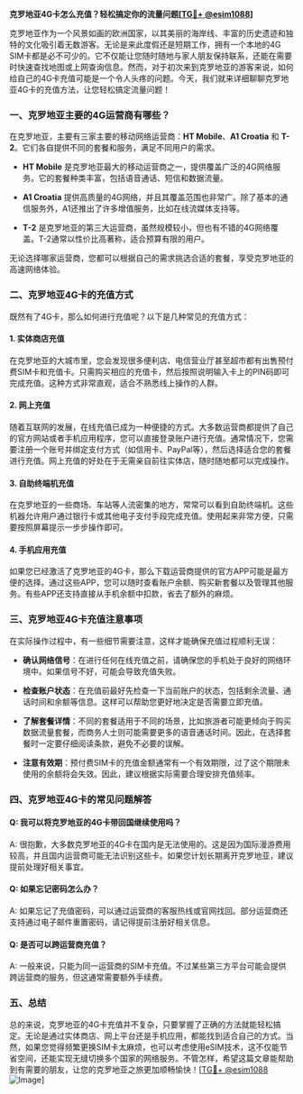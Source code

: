 **克罗地亚4G卡怎么充值？轻松搞定你的流量问题[[TG💪+ @esim1088](https://t.me/s/esim1088)]**

克罗地亚作为一个风景如画的欧洲国家，以其美丽的海岸线、丰富的历史遗迹和独特的文化吸引着无数游客。无论是来此度假还是短期工作，拥有一个本地的4G SIM卡都是必不可少的。它不仅能让您随时随地与家人朋友保持联系，还能在需要时快速查找地图或上网查询信息。然而，对于初次来到克罗地亚的游客来说，如何给自己的4G卡充值可能是一个令人头疼的问题。今天，我们就来详细聊聊克罗地亚4G卡的充值方法，让您轻松搞定流量问题！

### 一、克罗地亚主要的4G运营商有哪些？

在克罗地亚，主要有三家主要的移动网络运营商：**HT Mobile**、**A1 Croatia** 和 **T-2**。它们各自提供不同的套餐和服务，满足不同用户的需求。

- **HT Mobile** 是克罗地亚最大的移动运营商之一，提供覆盖广泛的4G网络服务。它的套餐种类丰富，包括语音通话、短信和数据流量。
  
- **A1 Croatia** 提供高质量的4G网络，并且其覆盖范围也非常广。除了基本的通信服务外，A1还推出了许多增值服务，比如在线流媒体支持等。

- **T-2** 是克罗地亚的第三大运营商，虽然规模较小，但也有不错的4G网络覆盖。T-2通常以性价比高著称，适合预算有限的用户。

无论选择哪家运营商，您都可以根据自己的需求挑选合适的套餐，享受克罗地亚的高速网络体验。

### 二、克罗地亚4G卡的充值方式

既然有了4G卡，那么如何进行充值呢？以下是几种常见的充值方式：

#### 1. 实体商店充值

在克罗地亚的大城市里，您会发现很多便利店、电信营业厅甚至超市都有出售预付费SIM卡和充值卡。只需购买相应的充值卡，然后按照说明输入卡上的PIN码即可完成充值。这种方式非常直观，适合不熟悉线上操作的人群。

#### 2. 网上充值

随着互联网的发展，在线充值已成为一种便捷的方式。大多数运营商都提供了自己的官方网站或者手机应用程序，您可以直接登录账户进行充值。通常情况下，您需要注册一个账号并绑定支付方式（如信用卡、PayPal等），然后选择适合您的套餐进行充值。网上充值的好处在于无需亲自前往实体店，随时随地都可以完成操作。

#### 3. 自助终端机充值

在克罗地亚的一些商场、车站等人流密集的地方，常常可以看到自助终端机。这些机器允许用户通过银行卡或其他电子支付手段完成充值。使用起来非常方便，只需要按照屏幕提示一步步操作即可。

#### 4. 手机应用充值

如果您已经激活了克罗地亚的4G卡，那么下载运营商提供的官方APP可能是最方便的选择。通过这些APP，您可以随时查看账户余额、购买新套餐以及管理其他服务。有些APP还支持直接从手机余额中扣款，省去了额外的麻烦。

### 三、克罗地亚4G卡充值注意事项

在实际操作过程中，有一些细节需要注意，这样才能确保充值过程顺利无误：

- **确认网络信号**：在进行任何在线充值之前，请确保您的手机处于良好的网络环境中。如果信号不好，可能会导致充值失败。

- **检查账户状态**：在充值前最好先检查一下当前账户的状态，包括剩余流量、通话时间和余额等信息。这样可以帮助您更好地决定是否需要立即充值。

- **了解套餐详情**：不同的套餐适用于不同的场景，比如旅游者可能更倾向于购买数据流量套餐，而商务人士则可能需要更多的语音通话时间。因此，在选择套餐时一定要仔细阅读条款，避免不必要的误解。

- **注意有效期**：预付费SIM卡的充值金额通常有一个有效期限，过了这个期限未使用的余额将会失效。因此，建议根据实际需要合理安排充值频率。

### 四、克罗地亚4G卡的常见问题解答

#### Q: 我可以将克罗地亚的4G卡带回国继续使用吗？
A: 很抱歉，大多数克罗地亚的4G卡在国内是无法使用的。这是因为国际漫游费用较高，并且国内运营商可能无法识别这些卡。如果您计划长期离开克罗地亚，建议提前处理好相关事宜。

#### Q: 如果忘记密码怎么办？
A: 如果忘记了充值密码，可以通过运营商的客服热线或官网找回。部分运营商还支持通过电子邮件重置密码，请记得提前注册好相关信息。

#### Q: 是否可以跨运营商充值？
A: 一般来说，只能为同一运营商的SIM卡充值。不过某些第三方平台可能会提供跨运营商的服务，但这通常需要额外手续费。

### 五、总结

总的来说，克罗地亚的4G卡充值并不复杂，只要掌握了正确的方法就能轻松搞定。无论是通过实体商店、网上平台还是手机应用，都能找到适合自己的方式。当然，如果您觉得频繁更换SIM卡太麻烦，也可以考虑使用eSIM技术，这不仅能节省空间，还能实现无缝切换多个国家的网络服务。不管怎样，希望这篇文章能帮助到有需要的朋友，让您的克罗地亚之旅更加顺畅愉快！[[TG💪+ @esim1088](https://t.me/s/esim1088) ![Image](https://i.postimg.cc/4NQfJmqS/Snipaste-2025-05-13-00-14-12.png)]